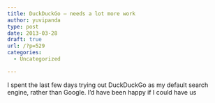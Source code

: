 ```yaml
---
title: DuckDuckGo – needs a lot more work
author: yuvipanda
type: post
date: 2013-03-28
draft: true
url: /?p=529
categories:
  - Uncategorized

---
```

I spent the last few days trying out DuckDuckGo as my default search engine, rather than Google. I&#8217;d have been happy if I could have us